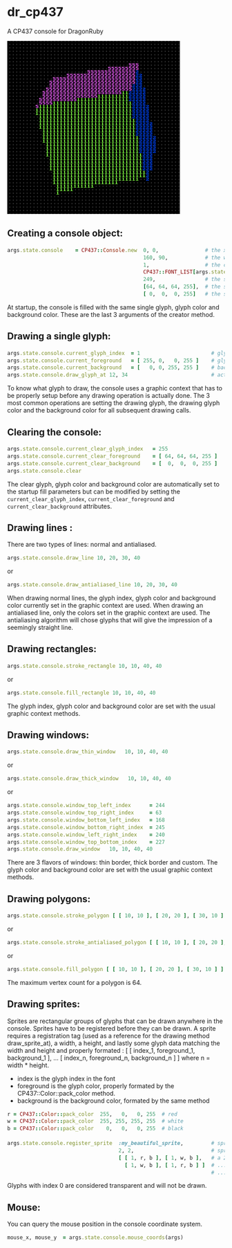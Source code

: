 # dr_cp437
A CP437 console for DragonRuby

![dr_cp437_demo](/demo.gif)

## Creating a console object:

```ruby
args.state.console    = CP437::Console.new  0, 0,               # the x and y position of the console
                                            160, 90,            # the width and height of the console (in glyphs)
                                            1,                  # the console's scaling factor
                                            CP437::FONT_LIST[args.state.font_index],  # the font
                                            249,                # the startup fill glyph index
                                            [64, 64, 64, 255],  # the startup fill glyph color in rgba format
                                            [ 0,  0,  0, 255]   # the startup fill background color in rgba format
 ```
 
At startup, the console is filled with the same single glyph, glyph color and background color. These are the last 3 arguments of the creator method.


## Drawing a single glyph:
 
 ```ruby
args.state.console.current_glyph_index  = 1                       # glyph == nice smiley!
args.state.console.current_foreground   = [ 255, 0,   0, 255 ]    # glyph color in rgba format
args.state.console.current_background   = [   0, 0, 255, 255 ]    # background color in rgba format
args.state.console.draw_glyph_at 12, 34                           # actually drawing the glyph
```

To know what glyph to draw, the console uses a graphic context that has to be properly setup before any drawing operation is actually done. The 3 most common operations are setting the drawing glyph, the drawing glyph color and the background color for all subsequent drawing calls.


 ## Clearing the console:
 
 ```ruby
 args.state.console.current_clear_glyph_index   = 255
 args.state.console.current_clear_foreground    = [ 64, 64, 64, 255 ]
 args.state.console.current_clear_background    = [  0,  0,  0, 255 ]
 args.state.console.clear
 ```
 
The clear glyph, glyph color and background color are automatically set to the startup fill parameters but can be modified by setting the `current_clear_glyph_index`, `current_clear_foreground` and `current_clear_background` attributes.


## Drawing lines :

There are two types of lines: normal and antialiased.

```ruby
args.state.console.draw_line 10, 20, 30, 40
```
or
```ruby
args.state.console.draw_antialiased_line 10, 20, 30, 40
```

When drawing normal lines, the glyph index, glyph color and background color currently set in the graphic context are used. When drawing an antialiased line, only the colors set in the graphic context are used. The antialiasing algorithm will chose glyphs that will give the impression of a seemingly straight line.


## Drawing rectangles:

```ruby
args.state.console.stroke_rectangle 10, 10, 40, 40
```
or
```ruby
args.state.console.fill_rectangle 10, 10, 40, 40
```

The glyph index, glyph color and background color are set with the usual graphic context methods.


## Drawing windows:

```ruby
args.state.console.draw_thin_window   10, 10, 40, 40
```
or
```ruby
args.state.console.draw_thick_window   10, 10, 40, 40
```
or
```ruby
args.state.console.window_top_left_index      = 244
args.state.console.window_top_right_index     = 63
args.state.console.window_bottom_left_index   = 168
args.state.console.window_bottom_right_index  = 245
args.state.console.window_left_right_index    = 240
args.state.console.window_top_bottom_index    = 227
args.state.console.draw_window   10, 10, 40, 40
```

There are 3 flavors of windows: thin border, thick border and custom. The glyph color and background color are set with the usual graphic context methods.


## Drawing polygons:

```ruby
args.state.console.stroke_polygon [ [ 10, 10 ], [ 20, 20 ], [ 30, 10 ] ]
```
or
```ruby
args.state.console.stroke_antialiased_polygon [ [ 10, 10 ], [ 20, 20 ], [ 30, 10 ] ]
```
or
```ruby
args.state.console.fill_polygon [ [ 10, 10 ], [ 20, 20 ], [ 30, 10 ] ]
```

The maximum vertex count for a polygon is 64.

## Drawing sprites:

Sprites are rectangular groups of glyphs that can be drawn anywhere in the console. Sprites have to be registered before they can be drawn. A sprite requires a registration tag (used as a reference for the drawing method draw_sprite_at), a width, a height, and lastly some glyph data matching the width and height and properly formated :
  [ [ index_1, foreground_1, background_1 ], ...
  [ index_n, foreground_n, background_n ] ] where n = width * height.
* index is the glyph index in the font
* foreground is the glyph color, properly formated by the CP437::Color::pack_color method.
* background is the background color, formated by the same method

```ruby
r = CP437::Color::pack_color  255,   0,   0, 255  # red
w = CP437::Color::pack_color  255, 255, 255, 255  # white
b = CP437::Color::pack_color    0,   0,   0, 255  # black

args.state.console.register_sprite  :my_beautiful_sprite,         # sprite tag
                                    2, 2,                         # sprite width and height
                                    [ [ 1, r, b ], [ 1, w, b ],   # a 2x2 red and white checker   ...
                                      [ 1, w, b ], [ 1, r, b ] ]  # ... pattern with smileys on a ...
                                                                  # ... black background
```

Glyphs with index 0 are considered transparent and will not be drawn.


## Mouse:

You can query the mouse position in the console coordinate system.
```ruby
mouse_x, mouse_y  = args.state.console.mouse_coords(args)
```
